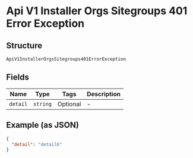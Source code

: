 
# Api V1 Installer Orgs Sitegroups 401 Error Exception

## Structure

`ApiV1InstallerOrgsSitegroups401ErrorException`

## Fields

| Name | Type | Tags | Description |
|  --- | --- | --- | --- |
| `detail` | `string` | Optional | - |

## Example (as JSON)

```json
{
  "detail": "detail6"
}
```


